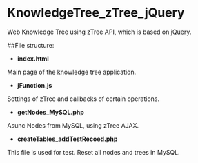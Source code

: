 KnowledgeTree_zTree_jQuery
==========================

Web Knowledge Tree using zTree API, which is based on jQuery.

##File structure:

- **index.html**

Main page of the knowledge tree application.

- **jFunction.js**

Settings of zTree and callbacks of certain operations. 

- **getNodes_MySQL.php**

Asunc Nodes from MySQL, using zTree AJAX. 

- **createTables_addTestRecoed.php**

This file is used for test. Reset all nodes and trees in MySQL. 
